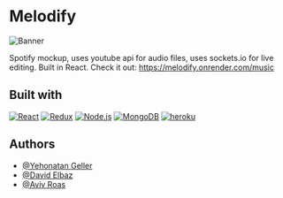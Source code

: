# Melodify

![Banner](https://ibb.co/QbQRbRM)

Spotify mockup, uses youtube api for audio files, uses sockets.io for live editing. Built in React.
Check it out: https://melodify.onrender.com/music

## Built with

[![React](https://img.shields.io/badge/-React-61DAFB?style=flat-square&logo=react&logoColor=white)](https://reactjs.org/)
[![Redux](https://img.shields.io/badge/Redux-593D88?style=fflat-square&logo=redux&logoColor=white)](https://redux.js.org/)
[![Node.js](https://img.shields.io/badge/-Node.js-green?logo=nodedotjs)](https://nodejs.org/en/)
[![MongoDB](https://img.shields.io/badge/-%20MongoDB-lightgrey?logo=mongodb)](https://www.mongodb.com/)
[![heroku](https://img.shields.io/badge/-Heroku-blue?color=blueviolet&logo=heroku)](https://id.heroku.com/)


## Authors

- [@Yehonatan Geller](https://github.com/yonatan104)
- [@David Elbaz](https://github.com/DavidELBAZpro)
- [@Aviv Roas](https://github.com/Aviv-rs)
